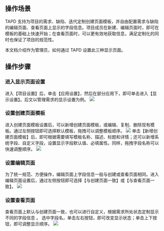 ## 操作场景
TAPD 支持为项目的需求、缺陷、迭代定制创建页面模板，并自由配置需求与缺陷的编辑页面、查看页面上显示的字段信息。项目成员在新建、编辑页面时，即可在模板的基础上快速开始；在查看页面时，可以更有效地获取信息，满足定制化的同时也保证了项目的规范性。

本文档介绍作为管理员，如何通过 TAPD 设置此三种显示页面。

 

## 操作步骤

### 进入显示页面设置
进入【项目设置】后，单击【应用设置】，然后在部分应用下，即可单击进入【显示设置】。后文以管理需求的显示设置为例。
![](https://main.qcloudimg.com/raw/8ccaafcd1012e9106c529d0d523161fc.png)


 

### 设置创建页面模板
进入创建页面模板设置后，可以新增创建页面模板，或编辑、复制、删除现有模板。通过左侧按钮即可选择默认模板，拖拽可以调整模板顺序。
![](https://main.qcloudimg.com/raw/3657cc4b526c3aeb4c8556545dcd0bbb.png)
单击【新增创建页面模板】后，即可根据需要填写模板名称、描述、标题和详情；还可以新增系统字段、自定义字段，设置显示字段默认值、必填属性。同样，拖拽字段名称可以快速调整顺序。
![](https://main.qcloudimg.com/raw/2192ca3484af03c7687b307a68cbe53c.png)



 

### 设置编辑页面
为了统一规范、方便操作，编辑页面上字段信息一般与创建或查看页面相同。进入编辑页面设置后，通过左侧按钮即可选择【与创建页面一致】或【与查看页面一致】。
![](https://main.qcloudimg.com/raw/57bf029ef2fe512742fa7a713b18803a.png)


 

### 设置查看页面
查看页面上默认与创建页面一致，也可以进行自定义，根据需求所处状态定制显示不同的字段信息 。
选中字段名，单击左右按钮，即可改变显示状态；单击上下按钮，即可调整显示顺序。
![](https://main.qcloudimg.com/raw/780ecdbd8a98d54f8d8424eb8374b703.png)

